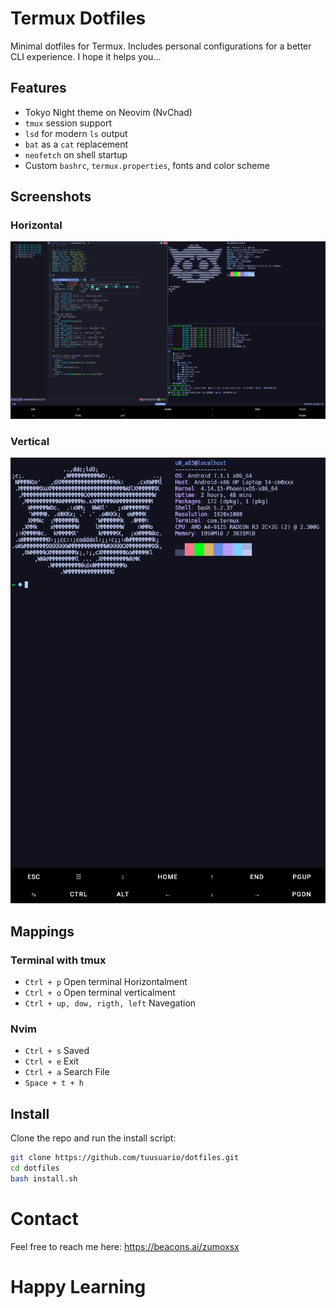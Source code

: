 # Termux Dotfiles

Minimal dotfiles for Termux. Includes personal configurations for a better CLI experience.
I hope it helps you...

## Features

- Tokyo Night theme on Neovim (NvChad)
- `tmux` session support
- `lsd` for modern `ls` output
- `bat` as a `cat` replacement
- `neofetch` on shell startup
- Custom `bashrc`, `termux.properties`, fonts and color scheme

## Screenshots

### Horizontal

![Horizontal](images/Horizont.jpg)

### Vertical

![Vertical](images/Vertical.jpg)

## Mappings
### Terminal with tmux
- `Ctrl + p` Open terminal Horizontalment
- `Ctrl + o` Open terminal verticalment
- `Ctrl + up, dow, rigth, left` Navegation
### Nvim
- `Ctrl + s` Saved
- `Ctrl + e` Exit
- `Ctrl + a` Search File
- `Space + t + h`


## Install

Clone the repo and run the install script:

```bash
git clone https://github.com/tuusuario/dotfiles.git
cd dotfiles
bash install.sh
```
# Contact
Feel free to reach me here:
https://beacons.ai/zumoxsx



# Happy Learning
